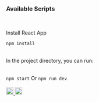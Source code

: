 <h3>Available Scripts</h3>
<br />

<p>Install React App</p>
<code>npm install</code>
<br />
<br />
<p>In the project directory, you can run:</p>
<br />
<code>npm start</code>
Or 
<code>npm run dev</code>
<br />
<br />
<a href='https://t.me/sirojoff' target='_blank'>
  <img src='https://upload.wikimedia.org/wikipedia/commons/thumb/8/82/Telegram_logo.svg/480px-Telegram_logo.svg.png' width='20'/>
</a>
<a href='https://www.instagram.com/siroj.developper/' target='_blank'>
  <img src='https://upload.wikimedia.org/wikipedia/commons/thumb/a/a5/Instagram_icon.png/2048px-Instagram_icon.png' width='20'/>
</a>
